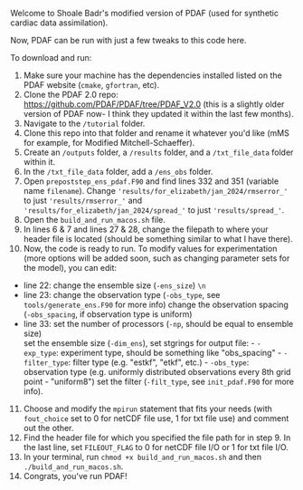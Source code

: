 Welcome to Shoale Badr's modified version of PDAF (used for synthetic cardiac data assimilation).

Now, PDAF can be run with just a few tweaks to this code here. 

To download and run:
1. Make sure your machine has the dependencies installed listed on the PDAF website (`cmake`, `gfortran`, etc).
2. Clone the PDAF 2.0 repo: https://github.com/PDAF/PDAF/tree/PDAF_V2.0 (this is a slightly older version of PDAF now- I think they updated it within the last few months).
3. Navigate to the `/tutorial` folder.
4. Clone this repo into that folder and rename it whatever you'd like (mMS for example, for Modified Mitchell-Schaeffer).
5. Create an `/outputs` folder, a `/results` folder, and a `/txt_file_data` folder within it.
6. In the `/txt_file_data` folder, add a `/ens_obs` folder.
7. Open `prepoststep_ens_pdaf.F90` and find lines 332 and 351 (variable name `filename`). Change `'results/for_elizabeth/jan_2024/rmserror_'` to just `'results/rmserror_'`  and `'results/for_elizabeth/jan_2024/spread_'` to just `'results/spread_'`.
8. Open the `build_and_run_macos.sh` file.
9. In lines 6 & 7 and lines 27 & 28, change the filepath to where your header file is located (should be something similar to what I have there).
10. Now, the code is ready to run. To modify values for experimentation (more options will be added soon, such as changing parameter sets for the model),
   you can edit:
   - line 22: change the ensemble size (`-ens_size`) `\n`
   - line 23: change the observation type (`-obs_type`, see `tools/generate_ens.F90` for more info)
              change the observation spacing (`-obs_spacing`, if observation type is uniform)
   - line 33: set the number of processors (`-np`, should be equal to ensemble size)  
              set the ensemble size (`-dim_ens`),
              set stgrings for output file: 
                - `-exp_type`: experiment type, should be something like "obs_spacing"
                - `-filter_type`: filter type (e.g. "estkf", "etkf", etc.)
                - `-obs_type`: observation type (e.g. uniformly distributed observations every 8th grid point - "uniform8")
              set the filter (`-filt_type`, see `init_pdaf.F90` for more info).
11. Choose and modify the `mpirun` statement that fits your needs (with `fout_choice` set to 0 for netCDF file use, 1 for txt file use) and 
    comment out the other. 
12. Find the header file for which you specified the file path for in step 9. In the last line,
     set `FILEOUT_FLAG` to 0 for netCDF file I/O or 1 for txt file I/O. 
13. In your terminal, run `chmod +x build_and_run_macos.sh` and then `./build_and_run_macos.sh`.
14. Congrats, you've run PDAF!



